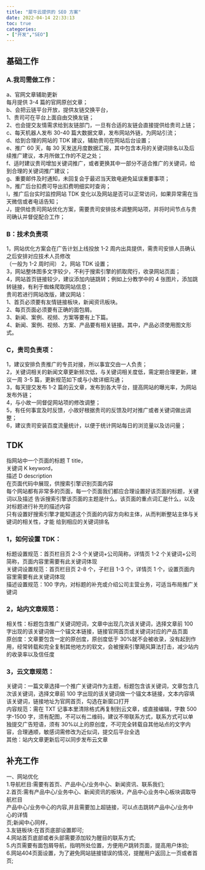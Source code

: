 ```yaml
---
title: "犀牛云提供的 SEO 方案"
date: 2022-04-14 22:33:13
toc: true
categories:
- ["开发","SEO"]
---
```


## 基础工作


### A.我司需做工作：
a、官网文章辅助更新<br />每月提供 3-4 篇的官网原创文章；<br />b、会把云链平台开放，提供友链交换平台，<br />1、贵司可在平台上面自由交换友链；<br />2、也会提交友情需求给到友链部门，一旦有合适的友链会直接提供给贵司上链；     c、每天机器人发布 30-40 篇大数据文章，发布网站外链，为网站引流；<br />d、给到合理的网站的 TDK 建议，辅助贵司在网站后台设置；<br />e、推广 60 天，每 30 天发送月度数据汇报，其中包含本月的关键词排名以及后续推广建议，本月所做工作的不足之处；<br />f、适时建议贵司增加关键词推广，或者更换其中一部分不适合推广的关键词，给到合理的关键词推广建议；<br />g、重要邮件及时通知，未回复会于最迟当天致电避免延误重要事项；<br />h，推广后台扣费可导出扣费明细实时查询；<br />I，推广后台实时监控网站 TDK 变化以及网站是否可以正常访问，如果异常需在当天微信或者电话告知；<br />J，提供给贵司网站优化方案，需要贵司安排技术调整网站项，并将时间节点与贵司确认并督促配合工作；

### B：技术负责项
1，网站优化方案会在广告计划上线投放 1-2 周内出具提供，需贵司安排人员确认之后安排对应技术人员修改<br />（一般为 1-2 周时间） 2，网站 TDK 设置；<br />3，网站整体图多文字较少，不利于搜索引擎的抓取爬行，收录网站页面；<br />4，网站首页链接较少，建议添加内链跳转；例如上分教学中的 4 张图片，添加跳转链接，有利于蜘蛛爬取网站信息；<br />贵司若进行网站改版，建议网站：<br />1、首页必须要有友情链接板块，新闻资讯板块。<br />2、每页页面必须要有正确的面包屑。<br />3、新闻、案例、视频、方案等要有上下篇。<br />4、新闻、案例、视频、方案、产品要有相关链接。其中，产品必须使用图文形式。

### C，贵司负责项：
1，建议安排负责推广的专员对接，所以事宜交由一人负责；<br />2，关键词相关的新闻文章更新频次低，与关键词相关度低，需定期合理更新，建议一周 3-5 篇，更新规范如下或与小故详细沟通；<br />3，每天提交发布 1-2 篇的云文章，发布到各大平台，提高网站的曝光率，为网站发布外链；<br />4，与小故一同督促网站项的修改调整；<br />5，有任何事宜及时反馈，小故好根据贵司的反馈及时对推广或者关键词做出调整；<br />6，建议贵司安装百度流量统计，以便于统计网站每日的浏览量以及访问量；

## TDK
指网站中一个页面的标题 T title，<br />关键词 K keyword，<br />描述 D description<br />在页面代码中展现，供搜索引擎识别页面内容<br />每个网站都有非常多的页面，每一个页面我们都应合理设置好该页面的标题，关键词以及描述 告诉搜索引擎该页面的主题是什么，该页面的重点词汇是什么，以及对标题进行补充的描述内容<br />只有设置好搜索引擎才能知道这个页面的内容方向和主体，从而判断整站主体与关键词的相关性，才能     给到相应的关键词排名

### 1，如何设置 TDK：
标题设置规范：首页栏目页 2-3 个关键词+公司简称，详情页 1-2 个关键词+公司简称，页面内容里需要有此关键词体现<br />关键词设置规范：首页栏目页 2-8 个，子栏目 1-3 个，详情页 1 个，设置页面内容里需要有此关键词体现<br />描述设置规范：100 字内，对标题的补充或介绍公司主营业务，可适当布局推广关键词

### 2，站内文章规范：
相关性：标题包含推广关键词短词，文章中出现几次该关键词，选择文章前 100 字出现的该关键词做一个锚文本链接，链接官网首页或关键词对应的产品页面<br />原创度：文章要包含一定的原创度，原创度低于 30%就不会被收录，没有起到作用，经常转载和完全复制其他地方的软文，会被搜索引擎飓风算法打击，减少站内的收录率以及信任度

### 3，云文章规范：
关键词：一篇文章选择一个推广关键词作为主题，标题包含该关键词，文章包含几次该关键词，选择文章前 100 字出现的该关键词做一个锚文本链接，文本内容填该关键词，链接地址为官网首页，勾选在新窗口打开<br />内容规范：需在 TXT 记事本里清除格式再复制到云文章，或直接编辑，字数 500 字-1500 字，须有配图，不可以有二维码，建议不带联系方式，联系方式可以单独提交广告短语，须有 30%以上的原创度，不可完全转载自其他站点的文字内容，合理通顺，敏感词需修改为近似词，提交后平台全选<br />其他：站内文章更新后可以同步发布云文章

## 补充工作
一、网站优化<br />1.导航栏目:需要有首页、产品中心/业务中心、新闻资讯、联系我们;<br />2.首页:需有产品中心/业务中心、新闻资讯的板块，产品中心业务中心板块调取导航栏目<br />产品中心/业务中心的内容,并且需要加上超链接，可以点击跳转产品中心/业务中心的详情<br />页;新闻中心同样，<br />3.友链板块:在首页底部设置即可;<br />4.网站首页底部或者头部需要添加较为醒目的联系方式;<br />5.内页需要有面包屑导航，指明所处位置，方便用户跳转页面，提高用户体验;<br />6.网站404页面设置，为了避免网站链接错误的情况，提醒用户返回上一页或者首页;

